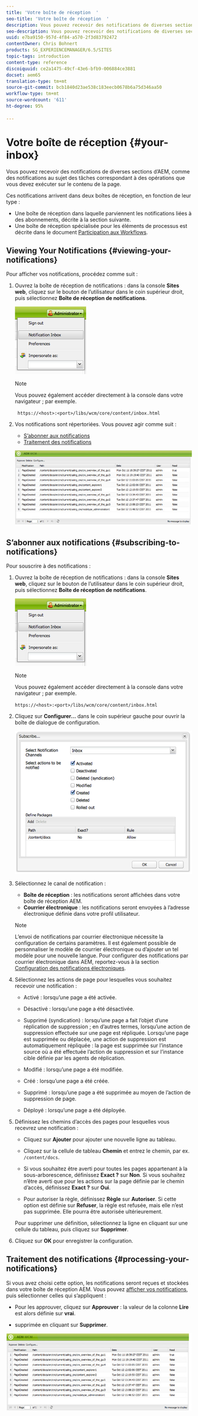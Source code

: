 ```yaml
---
title: 'Votre boîte de réception  '
seo-title: 'Votre boîte de réception  '
description: Vous pouvez recevoir des notifications de diverses sections d’AEM, comme des notifications au sujet des tâches correspondant à des opérations que vous devez exécuter sur le contenu de la page.
seo-description: Vous pouvez recevoir des notifications de diverses sections d’AEM, comme des notifications au sujet des tâches correspondant à des opérations que vous devez exécuter sur le contenu de la page.
uuid: e7ba9150-957d-4f84-a570-2f3d83792472
contentOwner: Chris Bohnert
products: SG_EXPERIENCEMANAGER/6.5/SITES
topic-tags: introduction
content-type: reference
discoiquuid: ce2a1475-49cf-43e6-bfb9-006884ce3881
docset: aem65
translation-type: tm+mt
source-git-commit: bcb1840d23ae538c183eecb0678b6a75d346aa50
workflow-type: tm+mt
source-wordcount: '611'
ht-degree: 95%

---
```



# Votre boîte de réception  {#your-inbox}

Vous pouvez recevoir des notifications de diverses sections d’AEM, comme des notifications au sujet des tâches correspondant à des opérations que vous devez exécuter sur le contenu de la page.

Ces notifications arrivent dans deux boîtes de réception, en fonction de leur type :

* Une boîte de réception dans laquelle parviennent les notifications liées à des abonnements, décrite à la section suivante.
* Une boîte de réception spécialisée pour les éléments de processus est décrite dans le document [Participation aux Workflows](/help/sites-classic-ui-authoring/classic-workflows-participating.md).

## Viewing Your Notifications {#viewing-your-notifications}

Pour afficher vos notifications, procédez comme suit :

1. Ouvrez la boîte de réception de notifications : dans la console **Sites web**, cliquez sur le bouton de l’utilisateur dans le coin supérieur droit, puis sélectionnez **Boîte de réception de notifications**.

   ![screen_shot_2012-02-08at105226am](assets/screen_shot_2012-02-08at105226am.png)

   >[!NOTE]
   >
   >Vous pouvez également accéder directement à la console dans votre navigateur ; par exemple.
   >
   >
   >` https://<host>:<port>/libs/wcm/core/content/inbox.html`

1. Vos notifications sont répertoriées. Vous pouvez agir comme suit :

   * [S’abonner aux notifications](#subscribing-to-notifications)
   * [Traitement des notifications](#processing-your-notifications)

   ![chlimage_1-4](assets/chlimage_1-4.jpeg)

## S’abonner aux notifications {#subscribing-to-notifications}

Pour souscrire à des notifications :

1. Ouvrez la boîte de réception de notifications : dans la console **Sites web**, cliquez sur le bouton de l’utilisateur dans le coin supérieur droit, puis sélectionnez **Boîte de réception de notifications**.

   ![screen_shot_2012-02-08at105226am-1](assets/screen_shot_2012-02-08at105226am-1.png)

   >[!NOTE]
   >
   >Vous pouvez également accéder directement à la console dans votre navigateur ; par exemple.
   >
   >
   >`https://<host>:<port>/libs/wcm/core/content/inbox.html`

1. Cliquez sur **Configurer…** dans le coin supérieur gauche pour ouvrir la boîte de dialogue de configuration.

   ![screen_shot_2012-02-08at111056am](assets/screen_shot_2012-02-08at111056am.png)

1. Sélectionnez le canal de notification :

   * **Boîte de réception** : les notifications seront affichées dans votre boîte de réception AEM.
   * **Courrier électronique** : les notifications seront envoyées à l’adresse électronique définie dans votre profil utilisateur.

   >[!NOTE]
   >
   >L’envoi de notifications par courrier électronique nécessite la configuration de certains paramètres. Il est également possible de personnaliser le modèle de courrier électronique ou d’ajouter un tel modèle pour une nouvelle langue. Pour configurer des notifications par courrier électronique dans AEM, reportez-vous à la section [Configuration des notifications électroniques](/help/sites-administering/notification.md#configuringemailnotification).

1. Sélectionnez les actions de page pour lesquelles vous souhaitez recevoir une notification :

   * Activé : lorsqu’une page a été activée.
   * Désactivé : lorsqu’une page a été désactivée.
   * Supprimé (syndication) : lorsqu’une page a fait l’objet d’une réplication de suppression ; en d’autres termes, lorsqu’une action de suppression effectuée sur une page est répliquée.
Lorsqu’une page est supprimée ou déplacée, une action de suppression est automatiquement répliquée : la page est supprimée sur l’instance source où a été effectuée l’action de suppression et sur l’instance cible définie par les agents de réplication.

   * Modifié : lorsqu’une page a été modifiée.
   * Créé : lorsqu’une page a été créée.
   * Supprimé : lorsqu’une page a été supprimée au moyen de l’action de suppression de page.
   * Déployé : lorsqu’une page a été déployée.

1. Définissez les chemins d’accès des pages pour lesquelles vous recevrez une notification :

   * Cliquez sur **Ajouter** pour ajouter une nouvelle ligne au tableau.
   * Cliquez sur la cellule de tableau **Chemin** et entrez le chemin, par ex. `/content/docs`.

   * Si vous souhaitez être averti pour toutes les pages appartenant à la sous-arborescence, définissez **Exact ?** sur **Non**.
Si vous souhaitez n’être averti que pour les actions sur la page définie par le chemin d’accès, définissez **Exact ?** sur **Oui**.

   * Pour autoriser la règle, définissez **Règle** sur **Autoriser**. Si cette option est définie sur **Refuser**, la règle est refusée, mais elle n’est pas supprimée. Elle pourra être autorisée ultérieurement.

   Pour supprimer une définition, sélectionnez la ligne en cliquant sur une cellule du tableau, puis cliquez sur **Supprimer**.

1. Cliquez sur **OK** pour enregistrer la configuration.

## Traitement des notifications {#processing-your-notifications}

Si vous avez choisi cette option, les notifications seront reçues et stockées dans votre boîte de réception AEM. Vous pouvez [afficher vos notifications](#viewing-your-notifications), puis sélectionner celles qui s’appliquent :

* Pour les approuver, cliquez sur **Approuver** : la valeur de la colonne **Lire** est alors définie sur **vrai**.

* supprimée en cliquant sur **Supprimer**.

![chlimage_1-5](assets/chlimage_1-5.jpeg)
